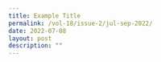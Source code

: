 ```yaml
---
title: Example Title
permalink: /vol-18/issue-2/jul-sep-2022/
date: 2022-07-08
layout: post
description: ""
---
```


